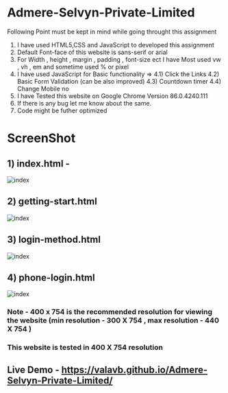 # Admere-Selvyn-Private-Limited
Following Point must be kept in mind while going throught this assignment
1) I have used HTML5,CSS and JavaScript to developed this  assignment 
2) Default Font-face of this website is sans-serif or arial 
3) For Width , height , margin , padding , font-size ect I have Most used vw , vh , em and sometime used % or pixel
4) I have used JavaScript for Basic functionality =>
   4.1) Click the Links
   4.2) Basic Form Validation (can be also improved)
   4.3) Countdown timer
   4.4) Change Mobile no
5) I have Tested this website on Google Chrome Version 86.0.4240.111
6) If there is any bug let me know about the same.
7) Code might be futher optimized 

# ScreenShot
## 1) index.html -
![index](Images/1.PNG)
## 2) getting-start.html
![index](Images/2.PNG)
## 3) login-method.html
![index](Images/3.PNG)
## 4) phone-login.html
![index](Images/4.PNG)

### Note - 400 x 754 is the recommended resolution for viewing the website (min resolution - 300 X 754 , max resolution - 440 X 754 )
### This website is tested in 400 X 754 resolution 
## Live Demo - https://valavb.github.io/Admere-Selvyn-Private-Limited/
